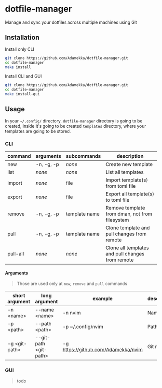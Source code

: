 # dotfile-manager

Manage and sync your dotfiles across multiple machines using Git

## Installation

Install only CLI

```bash
git clone https://github.com/Adamekka/dotfile-manager.git
cd dotfile-manager
make install
```

Install CLI and GUI

```bash
git clone https://github.com/Adamekka/dotfile-manager.git
cd dotfile-manager
make install-gui
```

## Usage

In your `~/.config/` directory, `dotfile-manager` directory is going to be created, inside it's going to be created `templates` directory, where your templates are going to be stored.

### CLI

| command  | arguments  | subcommands   | description                                      |
| -------- | ---------- | ------------- | ------------------------------------------------ |
| new      | -n, -g, -p | _none_        | Create new template                              |
| list     | _none_     | _none_        | List all templates                               |
| import   | _none_     | file          | Import template(s) from toml file                |
| export   | _none_     | file          | Export all template(s) to toml file              |
| remove   | -n, -g, -p | template name | Remove template from dman, not from filesystem   |
| pull     | -n, -g, -p | template name | Clone template and pull changes from remote      |
| pull-all | _none_     | _none_        | Clone all templates and pull changes from remote |

#### Arguments

> Those are used only at `new`, `remove` and `pull` commands

| short argument | long argument          | example                               | description |
| -------------- | ---------------------- | ------------------------------------- | ----------- |
| -n \<name>     | --name \<name>         | -n nvim                               | Name        |
| -p \<path>     | --path \<path>         | -p ~/.config/nvim                     | Path        |
| -g \<git-path> | --git-path \<git-path> | -g <https://github.com/Adamekka/nvim> | Git repo    |

### GUI

> todo
